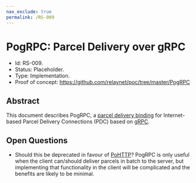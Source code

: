 ```yaml
---
nav_exclude: true
permalink: /RS-009
---
```

# PogRPC: Parcel Delivery over gRPC

- Id: RS-009.
- Status: Placeholder.
- Type: Implementation.
- Proof of concept: https://github.com/relaynet/poc/tree/master/PogRPC

## Abstract

This document describes PogRPC, a [parcel delivery binding](rs000-core.md#parcel-delivery-binding) for Internet-based Parcel Delivery Connections (PDC) based on [gRPC](https://grpc.io/).

## Open Questions

- Should this be deprecated in favour of [PoHTTP](rs007-pohttp.md)? PogRPC is only useful when the client can/should deliver parcels in batch to the server, but implementing that functionality in the client will be complicated and the benefits are likely to be minimal.
